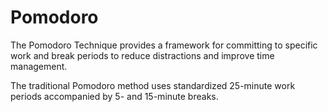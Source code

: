 # Pomodoro

The Pomodoro Technique provides a framework for committing to specific work and break periods to reduce distractions and improve time management.

The traditional Pomodoro method uses standardized 25-minute work periods accompanied by 5- and 15-minute breaks.
